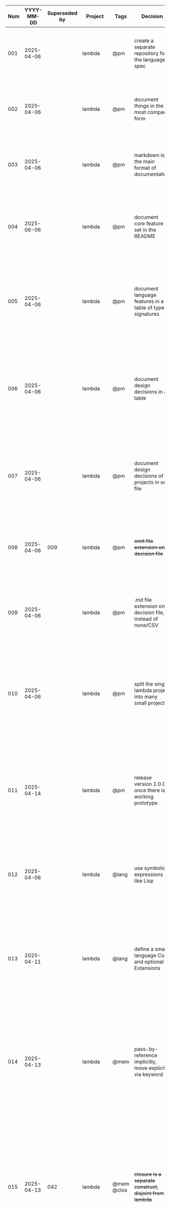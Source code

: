 |Num| YYYY-MM-DD | Superseded by | Project    | Tags        | Decision                                                 | Rationale |
|---| ---        | ---           | ---        | ---         | ---                                                      | --- |
|001| 2025-04-06 |               | lambda     | @pm         | create a separate repository for the language spec       | Single source of truth for multiple implementations. Avoids duplicate documentation. Easy to version, reference, and maintain. |
|002| 2025-04-06 |               | lambda     | @pm         | document things in the most compact form                 | Easy to maintain. Working software is the primary measure of progress. Out of date documentation is worse than no documentation. |
|003| 2025-04-06 |               | lambda     | @pm         | markdown is the main format of documentation             | Can be viewed on GitHub directly. Simple. Works well with version control. Easier to write than Sphinx documentation. |
|004| 2025-06-06 |               | lambda     | @pm         | document core feature set in the README                  | The README is the first page you see when you open the repository on GitHub. It is good if the high level overview and the single-source of truth is right there. |
|005| 2025-04-06 |               | lambda     | @pm         | document language features in a table of type signatures | Easy to maintain. Fits on a single screen. Easy to search. Brainstorming or details and discussion can be placed in other markdown files and linked directly in the table. |
|006| 2025-04-06 |               | lambda     | @pm         | document design decisions in a table                     | WHY something was done in a particular way is super important to allow understanding and revising decisions later on. Design documents proved to be out of date too quickly and too time-consuming. |
|007| 2025-04-06 |               | lambda     | @pm         | document design decisions of all projects in one file    | Keeps implementation repositories focused on the code. It's easier to find decisions if they are all in one place. The project and tag fields should allow searching effectively. |
|008| 2025-04-06 | 009           | lambda     | @pm         | ~~omit file extension on decision file~~                 | Easy to open in a spreadsheet program to search and edit. Hopefully GitHub will still recognize it as Markdown and render it as such. |
|009| 2025-04-06 |               | lambda     | @pm         | .md file extension on decision file, instead of none/CSV | GitHub needs the .md file extension to render it as markdown. Probably I will use the GitHub preview more often than a spreadsheet. |
|010| 2025-04-06 |               | lambda     | @pm         | split the single lambda project into many small projects | Separation of concerns on the project level. Smaller scope. No interactions between features. Much easier to experiment with language features. Allows re-implementating the core to gain experiece. |
|011| 2025-04-14 |               | lambda     | @pm         | release version 1.0.0 once there is a working prototype  | There is no benefit in releasing the spec before there is a working prototype. Problems with the core and the table of signatures will be found. Re-releasing the spec would just be extra work. |
|012| 2025-04-06 |               | lambda     | @lang       | use symbolic expressions like Lisp                       | Easy to lex and parse. Parentheses may negatively impact readability but also make the syntax homogeneous, simple, and easy to extend. |
|013| 2025-04-11 |               | lambda     | @lang       | define a small language Core and optional Extensions     | Decrease initial implementation effort for an interpreter or compiler. Can experiment with the Core and just one Extension at a time. Faster experimentation than with one large codebase which tries to implement everything. |
|014| 2025-04-13 |               | lambda     | @mem        | pass-by-reference implicitly, move explicitly via keyword| Decreases the WTFs/minute. This is what most people are used to, from C++ to Haskell programmers. Most functions will probably reference values. The less common and less intuitive option, destructive move, requires a keyword. |
|015| 2025-04-13 | 042           | lambda     | @mem @clos  | ~~closure is a separate construct, disjoint from lambda~~| ~~Since closures store their captured values, ownership and lifetimes need to be specified. This is best done with a specific notation, different from normal lambda/function definitions, to avoid confusion. Makes it possible to add closures as a separate feaure later. They need to be treated like any other function.~~ |
|016| 2025-04-13 |               | lambda     | @mem @clos  | closure captures by reference implicitely                | Since the default is pass-by-reference (see decision #103), it makes sense that it's the same for closures. Capture-by-move requires the keyword `move` explicitly. |
|017| 2025-04-13 |               | lambda     | @mem @clos  | closure must list all captures explicitly                | Avoids accidental captures. Forces programmers to think abount what to capture by reference and what to capture by move. Makes it clear that capturing has costs. |
|018| 2025-04-14 | 021           | lambda     | @lang       | ~~'Identifier' is a production of 'Expression' not 'Atom'~~ | This deviates from Lisp. The parser and AST node for the Atom become simpler this way, because atoms can only be primitive datatypes. |
|019| 2025-04-14 |               | lambda     | @type       | Add the unit type to the grammar                         | The naming is consistent with category theory and doesn't collide with conventions from other languages. This is the equivalent of the `void` type in C. |
|020| 2025-04-14 |               | lambda     | @lang       | Allow `fn` keyword to define anonymous functions         | `fn` is approachable for beginners. `lambda` is long and may be intimidating for people unfamiliar with lambda expressions. The arrow `->` is very nice but does not stand out in functions which use `>`. There are no plans to have anything other than lada functions and closures, both of which will be anonymous, so the `fn` keyword is available. |
|021| 2025-04-20 |               | lambda     | @lang       | 'Identifier' is a production of 'Atom'                   | Consistent with Lisp convention. Once integer and boolean literals are in place, the 'Atom' is a non-terminal production anyway, so it might as well have Identifiers as one of its terminal productions. Keeps the 'Expression' rule a bit cleaner. |
|022| 2025-05-04 |               | interpreter| @arch       | Separate semantic and evaluation environments            | Clear separation of concerns. Involves some duplication of function names for built-in functions, but makes it easier to add type information later, and makes it easier to have multiple backends (i.e. TS evaluator versus C++ code generator) |
|023| 2025-05-06 |               | interpreter| @arch       | Let-bindings are normal 'identifier' tokens              | Keeps the tokenization simple, uniform, and leaves the door open for macros. I'm not sure if this decision was really such a good one. Making the distinction in the tokenization would have a more consistent style with the rest of the codebase. |
|024| 2025-05-06 |               | interpreter| @arch       | Let-bindings have their own node type in the AST         | Separation of concerns. Let-bindings are not a normal function call. It is a special form, and interacts with both the semantic and evaluation environments, which no function does. Separate implementations allow separate refactoring. |
|025| 2025-05-06 |               | interpreter| @arch       | Let-bindings are checked in parsing not semantic analysis | The structure of let-bindings is very specific, and it makes sense to check the number of arguments while building the node, so that invalid AST constructions are avoided. |
|026| 2025-05-23 |               | lambda     | @type       | Public API of modules must have explicit type signatures | If the entire public API of a module has explicit type signatures, then type deduction and type checking can be done individually for each module. This improves error messages, allows massively parallelized type checking, and speeds up recompiles. |
|027| 2025-05-28 |               | interpreter| @arch       | binding ID must be unique for each bound variable        | If each variable has a unique binding ID, that ID can be used to quickly look up references and meta-data during compilation. |
|028| 2025-06-04 |               | interpreter| @arch       | binding ID is a pair of numbers                          | It is useful to bind several variables at once, in a lambda or let-binding. The binding ID must clarify which binding is meant. A pair of IDs, as opposed to just one node ID, is an easy way to do this.|
|029| 2025-06-04 |               | interpreter| @arch       | resolve references once, to a unique binding id          | Separation of concerns. Single implementation for reference-resolution. Avoids difficult bugs if reference-resolution implementations misalign over time. |
|030| 2025-06-04 |               | lambda     | @lang @mem  | data is immutable                                        | Simplifies reasoning about code. Completely avoids complicated checks necessary for mutable references.|
|031| 2025-06-04 |               | lambda     | @mem        | cons cell based lists are always owned by the root node  | Clear ownership model. Avoids the overhead of reference-counting. The borrow checker ensures that you don't use-after-free. You cannot directly do partial frees in this model, but 3estructive move / destructive update would effectively enable it.|
|032| 2025-06-04 |               | lambda     | @mem        | no shared pointer                                        | Focus on move-based single ownership for now, to keep things simple. Data is immutable, so all references (borrows) are read-only and you can have as many of those as you want without runtime reference counting in a shared pointer.|
|033| 2025-06-04 |               | lambda     | @mem        | copy always does a deep copy                             | Avoids shared ownership. Makes `copy` an unambiguous operation and makes it easy for the compiler to generate it automatically. |
|034| 2025-06-04 |               | lambda     | @lang @mem  | move, copy, borrow, and destroy are compiler-generated   | User-generated copy or destructor functions could break the lifetime and borrowing model. The compiler can generate them automatically by recursively calling the respective functions on each constituent of a data-structure. |
|035| 2025-06-04 |               | lambda     | @mem        | assume worst-case lifetimes for return values with references| If borrowed inputs _must_ live longer than borrowed outputs, then manual lifetime annotations are not needed. Avoids cluttering the code. Programmers could split code into separate functions to avoid unwanted lifetime requirements.|
|036| 2025-06-04 |               | interpreter| @arch       | use separate symbol tables for lifetimes and type checks | Separation of concerns. Easier to test. Keeps the codebase modular. Makes it easier for others to understand and re-use my code in their own projects. |
|037| 2025-06-05 |               | lambda     | @lang       | only support unary lambda expressions at first           | It's easier and sufficient to focus on unary lambdas initially. Supporting multiple arguments requires extending the grammar to include brackets for lists, and would also make the implementation of lambda evaluation more complex due to more cases. |
|038| 2025-06-05 |               | lambda     | @lang       | do not support nilary lambda expressions at first        | Addendum to decision #037. Focus the implementation on a single case: unary lambdas. Typically, nilary functions are only used for side-effects, which are not as relevant in the early stages of prototyping the memory model. |
|039| 2025-06-06 |               | lambda     | @lang       | base the entire evaluation logic on curried unary lambdas| Keeps semantic analysis (type-checking) and evaluation simple. Only one case to deal with. I can add de-sugaring of multi-argument functions later. This might make transpilation to efficient C++ code much more difficult though. |
|040| 2025-06-06 |               | interpreter| @arch       | use de Bruijn indices for lambda arguments               | Simple substitution scheme for variable names. Allows stack-based evaluation of lambda expressions. Avoids naming conflicts by resolving all name statically. |
|041| 2025-06-06 |               | interpreter| @arch       | use stack-based evaluator for lambdas                    | Simple and very fast. Much better for my use-case than a slow and complicated name-based lookup. |
|042| 2025-06-06 |               | interpreter| @arch       | implement closures with stack slices                     | Closures enable partial function application and higher-order functions. Implementation based on stack-slices is fast. Fits well with the chosen evaluation model. |
|043| 2025-06-06 |               | lambda     | @lang       | use applicative order (not normal order) evaluation      | Applicative order (call-by-value) is much simpler to implement than normal order (call-by-name) and Haskell's call-by-need. It's also very fast in cases which don't loop forever. Dead-code-elimination and constant-inlining mitigate some problems.|
|044| 2025-06-06 |               | interpreter| @type       | differentiate between values and arrows                  | A simplified version of Simply Typed Lambda Calculus. Less work to implement initially, and can at least catch function over-application errors (too many arguments). Can be expanded to simply typed lambda calculus afterwards. |
